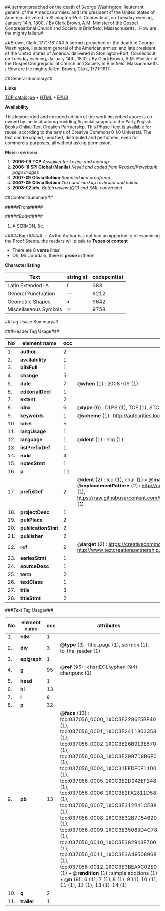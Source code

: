 #A sermon preached on the death of George Washington, lieutenant general of the American armies: and late president of the United States of America: delivered in Stonington-Port, Connecticut, on Tuesday evening, January 14th, 1800. / By Clark Brown, A.M. Minister of the Gospel Congregational Church and Society in Brimfield, Massachusetts. ; How are the mighty fallen.#

##Brown, Clark, 1771-1817.##
A sermon preached on the death of George Washington, lieutenant general of the American armies: and late president of the United States of America: delivered in Stonington-Port, Connecticut, on Tuesday evening, January 14th, 1800. / By Clark Brown, A.M. Minister of the Gospel Congregational Church and Society in Brimfield, Massachusetts. ; How are the mighty fallen.
Brown, Clark, 1771-1817.

##General Summary##

**Links**

[TCP catalogue](http://www.ota.ox.ac.uk/tcp/)  • 
[HTML](http://tei.it.ox.ac.uk/tcp/Texts-HTML/free/N27/N27806.html)  • 
[EPUB](http://tei.it.ox.ac.uk/tcp/Texts-EPUB/free/N27/N27806.epub)

**Availability**

This keyboarded and encoded edition of the
	       work described above is co-owned by the institutions
	       providing financial support to the Early English Books
	       Online Text Creation Partnership. This Phase I text is
	       available for reuse, according to the terms of Creative
	       Commons 0 1.0 Universal. The text can be copied,
	       modified, distributed and performed, even for
	       commercial purposes, all without asking permission.

**Major revisions**

1. __2006-09__ __TCP__ *Assigned for keying and markup*
1. __2006-11__ __SPi Global (Manila)__ *Keyed and coded from Readex/Newsbank page images*
1. __2007-09__ __Olivia Bottum__ *Sampled and proofread*
1. __2007-09__ __Olivia Bottum__ *Text and markup reviewed and edited*
1. __2008-02__ __pfs.__ *Batch review (QC) and XML conversion*

##Content Summary##

#####Front#####

#####Body#####

1. A SERMON, &c.

#####Back#####
☞ As the Author has not had an opportunity of examining the Proof Sheets, the readers will pleaſe to
**Types of content**

  * There are 8 **verse** lines!
  * Oh, Mr. Jourdain, there is **prose** in there!

**Character listing**


|Text|string(s)|codepoint(s)|
|---|---|---|
|Latin Extended-A|ſ|383|
|General Punctuation|—|8212|
|Geometric Shapes|▪|9642|
|Miscellaneous Symbols|☞|9758|

##Tag Usage Summary##

###Header Tag Usage###

|No|element name|occ|attributes|
|---|---|---|---|
|1.|__author__|2||
|2.|__availability__|1||
|3.|__biblFull__|1||
|4.|__change__|5||
|5.|__date__|7| @__when__ (1) : 2008-09 (1)|
|6.|__editorialDecl__|1||
|7.|__extent__|2||
|8.|__idno__|6| @__type__ (6) : DLPS (1), TCP (1), STC (1), NOTIS (1), IMAGE-SET (1), EVANS-CITATION (1)|
|9.|__keywords__|1| @__scheme__ (1) : http://authorities.loc.gov/ (1)|
|10.|__label__|5||
|11.|__langUsage__|1||
|12.|__language__|1| @__ident__ (1) : eng (1)|
|13.|__listPrefixDef__|1||
|14.|__note__|3||
|15.|__notesStmt__|1||
|16.|__p__|11||
|17.|__prefixDef__|2| @__ident__ (2) : tcp (1), char (1)  •  @__matchPattern__ (2) : ([0-9\-]+):([0-9IVX]+) (1), (.+) (1)  •  @__replacementPattern__ (2) : http://eebo.chadwyck.com/downloadtiff?vid=$1&page=$2 (1), https://raw.githubusercontent.com/textcreationpartnership/Texts/master/tcpchars.xml#$1 (1)|
|18.|__projectDesc__|1||
|19.|__pubPlace__|2||
|20.|__publicationStmt__|2||
|21.|__publisher__|2||
|22.|__ref__|2| @__target__ (2) : https://creativecommons.org/publicdomain/zero/1.0/ (1), http://www.textcreationpartnership.org/docs/. (1)|
|23.|__seriesStmt__|1||
|24.|__sourceDesc__|1||
|25.|__term__|2||
|26.|__textClass__|1||
|27.|__title__|3||
|28.|__titleStmt__|2||


###Text Tag Usage###

|No|element name|occ|attributes|
|---|---|---|---|
|1.|__bibl__|1||
|2.|__div__|3| @__type__ (3) : title_page (1), sermon (1), to_the_reader (1)|
|3.|__epigraph__|1||
|4.|__g__|95| @__ref__ (95) : char:EOLhyphen (94), char:punc (1)|
|5.|__head__|1||
|6.|__hi__|13||
|7.|__l__|8||
|8.|__p__|32||
|9.|__pb__|13| @__facs__ (13) : tcp:037056_0000_100C3E2286E5BF40 (1), tcp:037056_0001_100C3E2411903358 (1), tcp:037056_0002_100C3E26B913E870 (1), tcp:037056_0003_100C3E2997C8B6F0 (1), tcp:037056_0004_100C31EFDFCF1100 (1), tcp:037056_0005_100C3E2D942EF248 (1), tcp:037056_0006_100C3E2FA2811D58 (1), tcp:037056_0007_100C3E312B41CE88 (1), tcp:037056_0008_100C3E32B7D54620 (1), tcp:037056_0009_100C3E35083D4C78 (1), tcp:037056_0010_100C3E382943F700 (1), tcp:037056_0011_100C3E3A49508968 (1), tcp:037056_0012_100C3E3BEAAC02E0 (1)  •  @__rendition__ (1) : simple:additions (1)  •  @__n__ (9) : 6 (1), 7 (1), 8 (1), 9 (1), 10 (1), 11 (1), 12 (1), 13 (1), 14 (1)|
|10.|__q__|2||
|11.|__trailer__|1||
